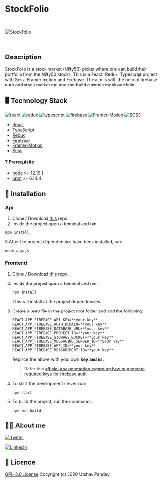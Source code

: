 # StockFolio 
<br/>


<!-- <img src="https://media.giphy.com/media/NiUZ6u0yDXSgP7dOmU/giphy.gif" width="800" height="600" /> -->
![StockFolio](https://media.giphy.com/media/NiUZ6u0yDXSgP7dOmU/giphy.gif)

<br/>


## Description

StockFolio is a stock market (Nifty50) picker where one can build their portfolio from the Nifty50 stocks.
This is a React, Redux, Typescript project with Scss, Framer motion and Firebase. The aim is with the help of firebase auth and stock market api one can build a simple mock portfolio.  
<!-- 
## :movie_camera: DEMO
<p align="center">
<img />
</p> -->

## :desktop_computer: Technology Stack 
![react](https://img.shields.io/badge/frontend-react-61dafb?style=flat&logo=React)
![redux](https://img.shields.io/badge/state-redux-764abc?style=flat&logo=Redux)
![typescript](https://img.shields.io/badge/typescript-007acc?style=flat&logo=TypeScript)
![firebase](https://img.shields.io/badge/auth-firebase-ffca28?style=flat&logo=Firebase)
![Framer-Motion](https://img.shields.io/badge/framer-motion-0055ff?style=flat&logo=Framer)
![SCSS](https://img.shields.io/badge/postcss-scss-dd3a0a?style=flat&logo=PostCSS)


* [React](https://reactjs.org/)
* [TypeScript](https://www.typescriptlang.org/)
* [Redux](https://redux.js.org/)
* [Firebase](https://firebase.google.com/)
* [Framer-Motion](https://www.framer.com/motion/)
* [Scss](https://sass-lang.com/)

#### :grey_question: Prerequisite
* [node](https://nodejs.org/en/) >= 12.19.1
* [npm](https://www.npmjs.com/) >= 6.14.4

## :wrench: Installation

### Api
1. Clone / Download [this](https://github.com/utpandey/Nifty-Api) repo.
2. Inside the project open a terminal and run:
```
npm install
```

3.After the project dependencies have been installed, run:
```
node app.js
```

### Frontend

1. Clone / Download [this](https://github.com/utpandey/stocksApp) repo.
2. Inside the project open a terminal and run:
    ```
    npm install
    ```
    This will install all the project dependencies.
3. Create a **.env** file in the project root folder and add the following:
    ```
    REACT_APP_FIREBASE_API_KEY=**your key**
    REACT_APP_FIREBASE_AUTH_DOMAIN=**your key**
    REACT_APP_FIREBASE_DATABASE_URL=**your key**
    REACT_APP_FIREBASE_PROJECT_ID=**your key**
    REACT_APP_FIREBASE_STORAGE_BUCKET=**your key**
    REACT_APP_FIREBASE_MESSAGING_SENDER_ID=**your key**
    REACT_APP_FIREBASE_APP_ID=**your key**
    REACT_APP_FIREBASE_MEASUREMENT_ID=**your key**
    ```
    Replace the above  with your own **key and id** .

    > Refer this [official documentation regarding how to generate required keys for firebase auth](https://firebase.google.com/docs/web/setup)
4. To start the development server run:
    ```
    npm start
    ```
5. To build the project, run the command :
    ```
    npm run build
    ```

## :man_technologist: About me
[![Twitter](https://img.shields.io/badge/follow-%40Utsav44-1DA1F2?style=flat&logo=Twitter)](https://twitter.com/utsav44) 

[![LinkedIn](https://img.shields.io/badge/connect-%40utsavpandey-%230077B5?style=flat&logo=LinkedIn)](https://www.linkedin.com/in/utshav-pandey-9b00a4190/)

## :page_with_curl: Licence 

[GPL-3.0 License](https://github.com/utpandey/FindMyRepo/blob/main/LICENSE) Copyright (c) 2020 Utshav Pandey